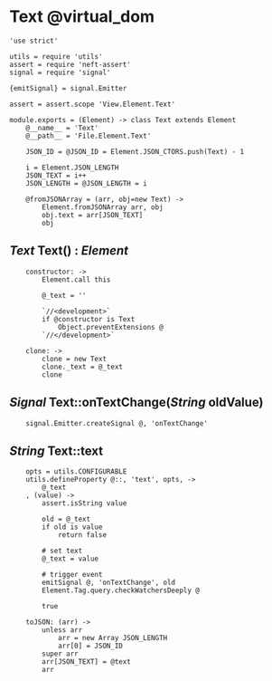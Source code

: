 Text @virtual_dom
=================

	'use strict'

	utils = require 'utils'
	assert = require 'neft-assert'
	signal = require 'signal'

	{emitSignal} = signal.Emitter

	assert = assert.scope 'View.Element.Text'

	module.exports = (Element) -> class Text extends Element
		@__name__ = 'Text'
		@__path__ = 'File.Element.Text'

		JSON_ID = @JSON_ID = Element.JSON_CTORS.push(Text) - 1

		i = Element.JSON_LENGTH
		JSON_TEXT = i++
		JSON_LENGTH = @JSON_LENGTH = i

		@fromJSONArray = (arr, obj=new Text) ->
			Element.fromJSONArray arr, obj
			obj.text = arr[JSON_TEXT]
			obj

*Text* Text() : *Element*
-------------------------

		constructor: ->
			Element.call this

			@_text = ''

			`//<development>`
			if @constructor is Text
				Object.preventExtensions @
			`//</development>`

		clone: ->
			clone = new Text
			clone._text = @_text
			clone

*Signal* Text::onTextChange(*String* oldValue)
----------------------------------------------

		signal.Emitter.createSignal @, 'onTextChange'

*String* Text::text
-------------------

		opts = utils.CONFIGURABLE
		utils.defineProperty @::, 'text', opts, ->
			@_text
		, (value) ->
			assert.isString value

			old = @_text
			if old is value
				return false

			# set text
			@_text = value

			# trigger event
			emitSignal @, 'onTextChange', old
			Element.Tag.query.checkWatchersDeeply @

			true

		toJSON: (arr) ->
			unless arr
				arr = new Array JSON_LENGTH
				arr[0] = JSON_ID
			super arr
			arr[JSON_TEXT] = @text
			arr
